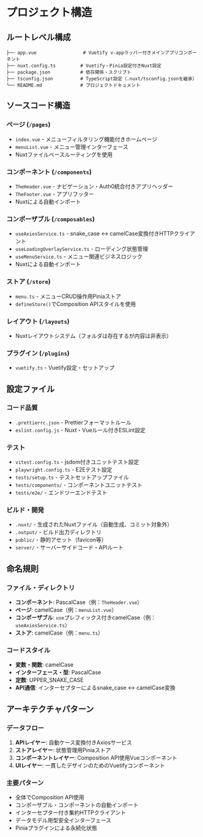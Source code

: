 # プロジェクト構造

## ルートレベル構成

```
├── app.vue                 # Vuetify v-appラッパー付きメインアプリコンポーネント
├── nuxt.config.ts         # Vuetify・Pinia設定付きNuxt設定
├── package.json           # 依存関係・スクリプト
├── tsconfig.json          # TypeScript設定（.nuxt/tsconfig.jsonを継承）
└── README.md              # プロジェクトドキュメント
```

## ソースコード構造

### ページ (`/pages`)

- `index.vue` - メニューフィルタリング機能付きホームページ
- `menuList.vue` - メニュー管理インターフェース
- Nuxtファイルベースルーティングを使用

### コンポーネント (`/components`)

- `TheHeader.vue` - ナビゲーション・Auth0統合付きアプリヘッダー
- `TheFooter.vue` - アプリフッター
- Nuxtによる自動インポート

### コンポーザブル (`/composables`)

- `useAxiosService.ts` - snake_case ↔ camelCase変換付きHTTPクライアント
- `useLoadingOverlayService.ts` - ローディング状態管理
- `useMenuService.ts` - メニュー関連ビジネスロジック
- Nuxtによる自動インポート

### ストア (`/store`)

- `menu.ts` - メニューCRUD操作用Piniaストア
- `defineStore()`でComposition APIスタイルを使用

### レイアウト (`/layouts`)

- Nuxtレイアウトシステム（フォルダは存在するが内容は非表示）

### プラグイン (`/plugins`)

- `vuetify.ts` - Vuetify設定・セットアップ

## 設定ファイル

### コード品質

- `.prettierrc.json` - Prettierフォーマットルール
- `eslint.config.js` - Nuxt・Vueルール付きESLint設定

### テスト

- `vitest.config.ts` - jsdom付きユニットテスト設定
- `playwright.config.ts` - E2Eテスト設定
- `tests/setup.ts` - テストセットアップファイル
- `tests/components/` - コンポーネントユニットテスト
- `tests/e2e/` - エンドツーエンドテスト

### ビルド・開発

- `.nuxt/` - 生成されたNuxtファイル（自動生成、コミット対象外）
- `.output/` - ビルド出力ディレクトリ
- `public/` - 静的アセット（favicon等）
- `server/` - サーバーサイドコード・APIルート

## 命名規則

### ファイル・ディレクトリ

- **コンポーネント**: PascalCase（例：`TheHeader.vue`）
- **ページ**: camelCase（例：`menuList.vue`）
- **コンポーザブル**: `use`プレフィックス付きcamelCase（例：`useAxiosService.ts`）
- **ストア**: camelCase（例：`menu.ts`）

### コードスタイル

- **変数・関数**: camelCase
- **インターフェース・型**: PascalCase
- **定数**: UPPER_SNAKE_CASE
- **API通信**: インターセプターによるsnake_case ↔ camelCase変換

## アーキテクチャパターン

### データフロー

1. **APIレイヤー**: 自動ケース変換付きAxiosサービス
2. **ストアレイヤー**: 状態管理用Piniaストア
3. **コンポーネントレイヤー**: Composition API使用Vueコンポーネント
4. **UIレイヤー**: 一貫したデザインのためのVuetifyコンポーネント

### 主要パターン

- 全体でComposition API使用
- コンポーザブル・コンポーネントの自動インポート
- インターセプター付き集約HTTPクライアント
- データモデル用型安全インターフェース
- Piniaプラグインによる永続化状態
